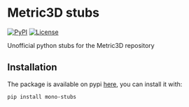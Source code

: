 # Metric3D stubs

[![PyPI](https://img.shields.io/pypi/v/mono-stubs?color=green&style=flat)](https://pypi.org/project/mon-stubs)
[![License](https://img.shields.io/pypi/l/mono-stubs?style=flat)](https://opensource.org/licenses/MIT)

Unofficial python stubs for the Metric3D repository

## Installation

The package is available on pypi [here](https://pypi.org/project/mono-stubs/), you can install it with:

```bash
pip install mono-stubs
```
